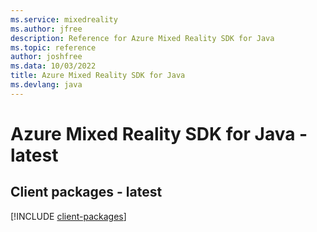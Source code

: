 ```yaml
---
ms.service: mixedreality
ms.author: jfree
description: Reference for Azure Mixed Reality SDK for Java
ms.topic: reference
author: joshfree
ms.data: 10/03/2022
title: Azure Mixed Reality SDK for Java
ms.devlang: java
---
```

# Azure Mixed Reality SDK for Java - latest

## Client packages - latest
[!INCLUDE [client-packages](mixed-reality-client-index.md)]